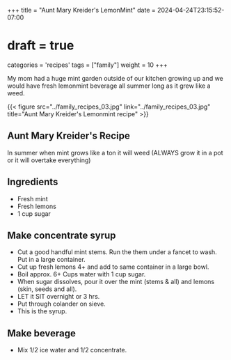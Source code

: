 +++
title = "Aunt Mary Kreider's LemonMint"
date = 2024-04-24T23:15:52-07:00
# draft = true
categories = 'recipes'
tags = ["family"]
weight = 10
+++

My mom had a huge mint garden outside of our kitchen growing up and we would have fresh lemonmint beverage all summer long as it grew like a weed.

{{< figure src="../family_recipes_03.jpg" link="../family_recipes_03.jpg" title="Aunt Mary Kreider's Lemonmint recipe" >}}

## Aunt Mary Kreider's Recipe

In summer when mint grows like a ton it will weed (ALWAYS grow it in a pot or it will overtake everything)

## Ingredients
- Fresh mint
- Fresh lemons
- 1 cup sugar

## Make concentrate syrup

- Cut a good handful mint stems. Run the them under a fancet to wash. Put in a large container.
- Cut up fresh lemons 4+ and add to same container in a large bowl.
- Boil approx. 6+ Cups water with 1 cup sugar. 
- When sugar dissolves, pour it over the mint (stems & all) and lemons (skin, seeds and all). 
- LET it SIT overnight or 3 hrs. 
- Put through colander on sieve. 
- This is the syrup. 

## Make beverage

- Mix 1/2 ice water and 1/2 concentrate.